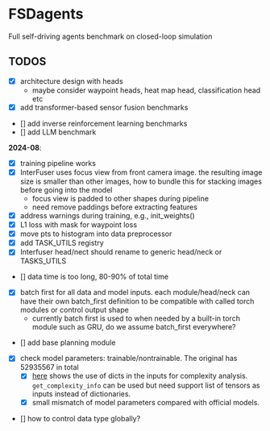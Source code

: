 # FSDagents
Full self-driving agents benchmark on closed-loop simulation


## TODOS
- [x] architecture design with heads
    - maybe consider waypoint heads, heat map head, classification head etc
- [x] add transformer-based sensor fusion benchmarks
- [] add inverse reinforcement learning benchmarks
- [] add LLM benchmark

**2024-08**:
- [x] training pipeline works
- [x] InterFuser uses focus view from front camera image. the resulting image size is smaller than other images, how to bundle this for stacking images before going into the model
    - focus view is padded to other shapes during pipeline
    - need remove paddings before extracting features
- [x] address warnings during training, e.g., init_weights()
- [x] L1 loss with mask for waypoint loss
- [x] move pts to histogram into data preprocessor
- [x] add TASK_UTILS registry
- [x] Interfuser head/nect should rename to generic head/neck or TASKS_UTILS
- [] data time is too long, 80-90% of total time
- [x] batch first for all data and model inputs. each module/head/neck can have their own batch_first definition to be compatible with called torch modules or control output shape
    - currently batch first is used to when needed by a built-in torch module such as GRU, do we assume batch_first everywhere?
- [] add base planning module
- [x] check model parameters: trainable/nontrainable. The original has 52935567 in total
    - [x] [here](https://github.com/facebookresearch/detectron2/blob/543fd075e146261c2e2b0770c9b537314bdae572/detectron2/utils/analysis.py#L63-L65) shows the use of dicts in the inputs for complexity analysis. `get_complexity_info` can be used but need support list of tensors as inputs instead of dictionaries.
    - [x] small mismatch of model parameters compared with official models.
- [] how to control data type globally?